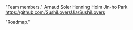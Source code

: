 "Team members."
Arnaud Soler 
Henning Holm
Jin-ho Park
https://github.com/SushiLoversUia/SushiLovers

"Roadmap."